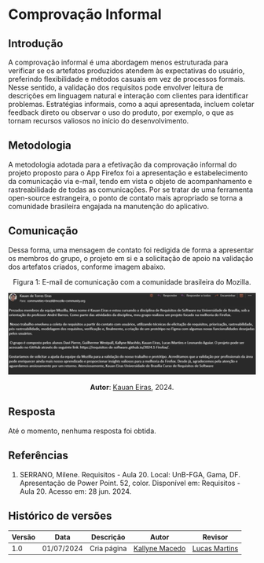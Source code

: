 # Comprovação Informal

## Introdução

A comprovação informal é uma abordagem menos estruturada para verificar se os artefatos produzidos atendem às expectativas do usuário, preferindo flexibilidade e métodos casuais em vez de processos formais. Nesse sentido, a validação dos requisitos pode envolver leitura de descrições em linguagem natural e interação com clientes para identificar problemas. Estratégias informais, como a aqui apresentada, incluem coletar feedback direto ou observar o uso do produto, por exemplo, o que as tornam recursos valiosos no início do desenvolvimento.

## Metodologia

A metodologia adotada para a efetivação da comprovação informal do projeto proposto para o App Firefox foi a apresentação e estabelecimento da comunicação via e-mail, tendo em vista o objeto de acompanhamento e rastreabilidade de todas as comunicações. Por se tratar de uma ferramenta open-source estrangeira, o ponto de contato mais apropriado se torna a comunidade brasileira engajada na manutenção do aplicativo.

## Comunicação

Dessa forma, uma mensagem de contato foi redigida de forma a apresentar os membros do grupo, o projeto em si e a solicitação de apoio na validação dos artefatos criados, conforme imagem abaixo.

<center>

Figura 1: E-mail de comunicação com a comunidade brasileira do Mozilla. 

![imagem](image.png)

**Autor**: [Kauan Eiras](https://github.com/kauaneiras), 2024.

</center>

## Resposta

Até o momento, nenhuma resposta foi obtida. 

## Referências

1. SERRANO, Milene. Requisitos - Aula 20. Local: UnB-FGA, Gama, DF. Apresentação de Power Point. 52, color. Disponível em: Requisitos - Aula 20. Acesso em: 28 jun. 2024.


## Histórico de versões

<center> 

| Versão | Data       | Descrição                                   | Autor                                             | Revisor                                           |
| ------ | ---------- | ------------------------------------------- | ------------------------------------------------- | ------------------------------------------------- |
| 1.0    | 01/07/2024 | Cria página                                 | [Kallyne Macedo](https://github.com/kalipassos)  | [Lucas Martins](https://github.com/martinsglucas) |

</center>